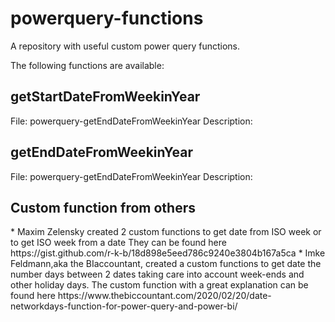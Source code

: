 # powerquery-functions
A repository with useful custom power query functions.

The following functions are available:

<h2>getStartDateFromWeekinYear</h2>
File: powerquery-getEndDateFromWeekinYear
Description:  

<h2>getEndDateFromWeekinYear</h2>
File: powerquery-getEndDateFromWeekinYear
Description: 

<h2>Custom function from others</h2>
* Maxim Zelensky created 2 custom functions to get date from ISO week or to get ISO week from a date 
They can be found here https://gist.github.com/r-k-b/18d898e5eed786c9240e3804b167a5ca
* Imke Feldmann,aka the BIaccountant, created a custom functions to get date the number days between 2 dates taking care into account week-ends and other holiday days. The custom function with a great explanation can be found here https://www.thebiccountant.com/2020/02/20/date-networkdays-function-for-power-query-and-power-bi/





